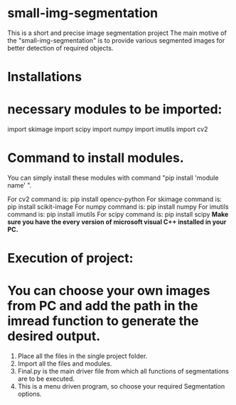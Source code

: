 # small-img-segmentation
This is a short and precise image segmentation project
The main motive of the "small-img-segmentation" is to provide various segmented images for better detection of required objects.

# Installations
# necessary modules to be imported:
  import skimage
  import scipy
  import numpy 
  import imutils
  import cv2

# Command to install modules.

You can simply install these modules with command "pip install 'module name' ".

For cv2 command is:       pip install opencv-python 
For skimage command is:   pip install scikit-image 
For numpy command is:     pip install numpy 
For imutils command is:   pip install imutils 
For scipy command is:     pip install scipy
**Make sure you have the every version of microsoft visual C++ installed in your PC.**
# Execution of project: 
# You can choose your own images from PC and add the path in the imread function to generate the desired output.

1. Place all the files in the single project folder. 
2. Import all the files and modules.
3. Final.py is the main driver file from which all functions of segmentations are to be executed.
4. This is a menu driven program, so choose your required Segmentation options.
